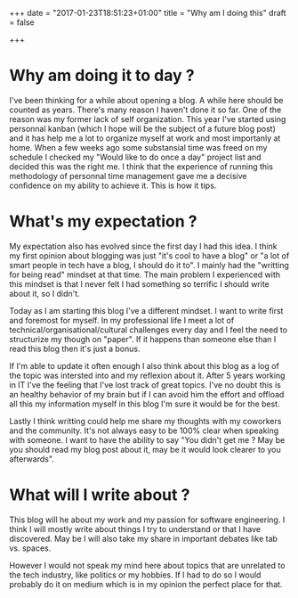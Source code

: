 +++
date = "2017-01-23T18:51:23+01:00"
title = "Why am I doing this"
draft = false

+++

# Why am doing it to day ?
I've been thinking for a while about opening a blog. A while here should be counted as years.
There's many reason I haven't done it so far. One of the reason was my former lack of self organization.
This year I've started using personnal kanban (which I hope will be the subject of a future blog post) and it has
help me a lot to organize myself at work and most importanly at home. When a few weeks ago some substansial time was 
freed on my schedule I checked my "Would like to do once a day" project list and decided this was the right me.
I think that the experience of running this methodology of personnal time management gave me a decisive confidence
on my ability to achieve it. This is how it tips.

# What's my expectation ?

My expectation also has evolved since the first day I had this idea. I think my first opinion about blogging was just
"it's cool to have a blog" or "a lot of smart people in tech have a blog, I should do it to". I mainly had the 
"writting for being read" mindset at that time. The main problem I experienced with this mindset is that I never felt
I had something so terrific I should write about it, so I didn't.

Today as I am starting this blog I've a different mindset. I want to write first and foremost for myself. In my professional
life I meet a lot
of technical/organisational/cultural challenges every day and I feel the need to structurize my though on "paper".
If it happens than someone else than I read this blog then it's just a bonus.

If I'm able to update it often enough I also think about this blog as a log of the topic was intersted into and my reflexion about it.
After 5 years working in IT I've the feeling that I've lost track of great topics.
I've no doubt this is an healthy behavior of my brain but if I can avoid him the effort and offload all this my 
information myself in this blog I'm sure it would be for the best.

Lastly I think writting could help me share my thoughts with my coworkers and the community.
It's not always easy to be 100% clear when speaking with someone. I want to have 
the ability to say "You didn't get me ? May be you should read my blog post about it, may be it would look clearer
to you afterwards".
 
# What will I write about ?

This blog will he about my work and my passion for software engineering. I think I will mostly write about things I
try to understand or that I have discovered. May be I will also take my share in important debates like tab vs. spaces.

However I would not speak my mind here about topics that are unrelated to the tech industry, like politics or my hobbies. 
If I had to do so I would probably do it on medium which is in my opinion the perfect place for that.
